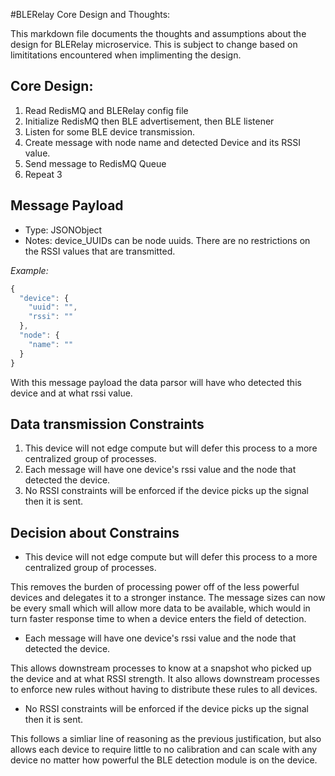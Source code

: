 #BLERelay Core Design and Thoughts:

This markdown file documents the thoughts and assumptions about the design for BLERelay microservice. This is subject to change based on limititations encountered when implimenting the design.

## Core Design:
1. Read RedisMQ and BLERelay config file
2. Initialize RedisMQ then BLE advertisement, then BLE listener
3. Listen for some BLE device transmission.
4. Create message with node name and detected Device and its RSSI value.
5. Send message to RedisMQ Queue
6. Repeat 3

## Message Payload

- Type: JSONObject
- Notes: device_UUIDs can be node uuids. There are no restrictions on the RSSI values that are transmitted.

_Example:_

```js
{
  "device": {
    "uuid": "",
    "rssi": ""
  },
  "node": {
    "name": ""
  }
}
```
With this message payload the data parsor will have who detected this device and at what rssi value.

## Data transmission Constraints
1. This device will not edge compute but will defer this process to a more centralized group of processes.
2. Each message will have one device's rssi value and the node that detected the device.
2. No RSSI constraints will be enforced if the device picks up the signal then it is sent.

## Decision about Constrains
- This device will not edge compute but will defer this process to a more centralized group of processes.

This removes the burden of processing power off of the less powerful devices and delegates it to a stronger instance. The message sizes can now be every small which will allow more data to be available, which would in turn faster response time to when a device enters the field of detection.

- Each message will have one device's rssi value and the node that detected the device.

This allows downstream processes to know at a snapshot who picked up the device and at what RSSI strength. It also allows downstream processes to enforce new rules without having to distribute these rules to all devices.

- No RSSI constraints will be enforced if the device picks up the signal then it is sent.

This follows a simliar line of reasoning as the previous justification, but also allows each device to require little to no calibration and can scale with any device no matter how powerful the BLE detection module is on the device.